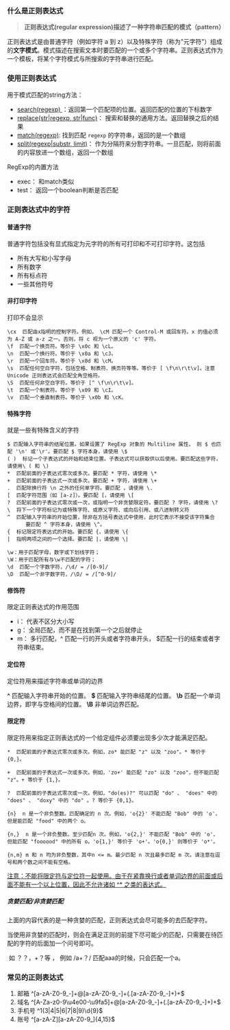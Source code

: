 ### 什么是正则表达式

>  **正则表达式(regular expression)描述了一种字符串匹配的模式（pattern）**

正则表达式是由普通字符（例如字符 a 到 z）以及特殊字符（称为"元字符"）组成的**文字模式**。模式描述在搜索文本时要匹配的一个或多个字符串。正则表达式作为一个模板，将某个字符模式与所搜索的字符串进行匹配。

### 使用正则表达式

用于模式匹配的string方法：

-  [search(regexp) ](https://zh.javascript.info/regexp-methods#strsearchregexp)：返回第一个匹配项的位置。返回匹配的位置的下标数字
-  [replace(str|regexp, str|func)](https://zh.javascript.info/regexp-methods#strreplacestrregexpstrfunc)： 搜索和替换的通用方法。返回替换之后的结果
-  [match(regexp)](https://zh.javascript.info/regexp-methods#strmatchregexp):  找到匹配 `regexp` 的字符串，返回的是一个数组
- [split(regexp|substr, limit)](https://zh.javascript.info/regexp-methods#strsplitregexpsubstrlimit)： 作为分隔符来分割字符串。一旦匹配，则将前面的内容放进一个数组，返回一个数组

RegExp的内置方法

- exec： 和match类似
- test： 返回一个boolean判断是否匹配

### 正则表达式中的字符

#### 普通字符  

普通字符包括没有显式指定为元字符的所有可打印和不可打印字符。这包括

- 所有大写和小写字母
- 所有数字
- 所有标点符
- 一些其他符号



#### 非打印字符

打印不会显示

```
\cx  匹配由x指明的控制字符。例如， \cM 匹配一个 Control-M 或回车符。x 的值必须为 A-Z 或 a-z 之一。否则，将 c 视为一个原义的 'c' 字符。
\f  匹配一个换页符。等价于 \x0c 和 \cL。
\n  匹配一个换行符。等价于 \x0a 和 \cJ。
\r  匹配一个回车符。等价于 \x0d 和 \cM。
\s  匹配任何空白字符，包括空格、制表符、换页符等等。等价于 [ \f\n\r\t\v]。注意 Unicode 正则表达式会匹配全角空格符。
\S  匹配任何非空白字符。等价于 [^ \f\n\r\t\v]。
\t  匹配一个制表符。等价于 \x09 和 \cI。
\v  匹配一个垂直制表符。等价于 \x0b 和 \cK。
```

#### 特殊字符

就是一些有特殊含义的字符

```
$ 匹配输入字符串的结尾位置。如果设置了 RegExp 对象的 Multiline 属性， 则 $ 也匹配 '\n' 或'\r'。要匹配 $ 字符本身，请使用 \$
( )  标记一个子表达式的开始和结束位置。子表达式可以获取供以后使用。要匹配这些字符，请使用\ ( 和 \)
*  匹配前面的子表达式零次或多次。要匹配 * 字符，请使用 \*
+  匹配前面的子表达式一次或多次。要匹配 + 字符，请使用 \+
.  匹配除换行符 \n 之外的任何单字符。要匹配 ，请使用 \. 
[  匹配字符范围（如 [a-z]）。要匹配 [，请使用 \[
?  匹配前面的子表达式零次或一次，或指明一个非贪婪限定符。要匹配 ? 字符，请使用 \?
\  将下一个字符标记为或特殊字符、或原义字符、或向后引用、或八进制转义符
^  匹配输入字符串的开始位置，除非在方括号表达式中使用，此时它表示不接受该字符集合
      要匹配 ^ 字符本身，请使用 \^。
{  标记限定符表达式的开始。要匹配 {，请使用 \{
|  指明两项之间的一个选择。要匹配 |，请使用 \|
```

```
\w：用于匹配字母，数字或下划线字符； 
\W：用于匹配所有与\w不匹配的字符；
\d	匹配一个字数字符，/\d/ = /[0-9]/
\D	匹配一个非字数字符，/\D/ = /[^0-9]/
```



#### 修饰符

限定正则表达式的作用范围

- i： 代表不区分大小写
- g： 全局匹配，而不是在找到第一个之后就停止
- m： 多行匹配，^ 匹配一行的开头或者字符串开头， $匹配一行的结束或者字符串结束。

#### 定位符

定位符用来描述字符串或单词的边界

**^**       匹配输入字符串开始的位置。
**$**       匹配输入字符串结尾的位置。
**\b**      匹配一个单词边界，即字与空格间的位置。
**\B**     非单词边界匹配。



#### 限定符

 限定符用来指定正则表达式的一个给定组件必须要出现多少次才能满足匹配。

```
*  匹配前面的子表达式零次或多次。例如，zo* 能匹配 "z" 以及 "zoo"。* 等价于{0,}。

+  匹配前面的子表达式一次或多次。例如，'zo+' 能匹配 "zo" 以及 "zoo"，但不能匹配 "z"。+ 等价于 {1,}。

?  匹配前面的子表达式零次或一次。例如，"do(es)?" 可以匹配 "do" 、 "does" 中的 "does" 、 "doxy" 中的 "do" 。? 等价于 {0,1}。

{n}  n 是一个非负整数。匹配确定的 n 次。例如，'o{2}' 不能匹配 "Bob" 中的 'o'，但是能匹配 "food" 中的两个 o。

{n,}  n 是一个非负整数。至少匹配n 次。例如，'o{2,}' 不能匹配 "Bob" 中的 'o'，但能匹配 "foooood" 中的所有 o。'o{1,}' 等价于 'o+'。'o{0,}' 则等价于 'o*'。

{n,m} m 和 n 均为非负整数，其中n <= m。最少匹配 n 次且最多匹配 m 次。请注意在逗号和两个数之间不能有空格。
```

<u>注意：不能将限定符与定位符一起使用。由于在紧靠换行或者单词边界的前面或后面不能有一个以上位置，因此不允许诸如 ^* 之类的表达式。</u>

##### 贪婪匹配/非贪婪匹配

​	上面的内容代表的是一种贪婪的匹配，正则表达式会尽可能多的去匹配字符。

​	当使用非贪婪的匹配时，则会在满足正则的前提下尽可能少的匹配，只需要在待匹配的字符的后面加一个问号即可。

​	如 ？？，+？等 ， 例如 /a+？/ 匹配aaa的时候，只会匹配一个a。

### 常见的正则表达式

1. 邮箱 ^[a-zA-Z0-9_-]+@[a-zA-Z0-9_-]+(\.[a-zA-Z0-9_-]+)+$
2. 域名 ^[A-Za-z0-9\u4e00-\u9fa5]+@[a-zA-Z0-9_-]+(\.[a-zA-Z0-9_-]+)+$
3. 手机号 ^1(3|4|5|6|7|8|9)\d{9}$
4. 账号 ^[a-zA-Z][a-zA-Z0-9_]{4,15}$